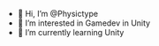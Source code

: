 - 👋 Hi, I’m @Physictype
- 👀 I’m interested in Gamedev in Unity
- 🌱 I’m currently learning Unity

<!---
Physictype/Physictype is a ✨ special ✨ repository because its `README.md` (this file) appears on your GitHub profile.
You can click the Preview link to take a look at your changes.
--->
